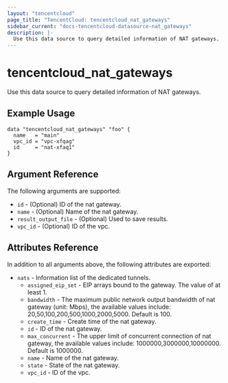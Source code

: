 ```yaml
---
layout: "tencentcloud"
page_title: "TencentCloud: tencentcloud_nat_gateways"
sidebar_current: "docs-tencentcloud-datasource-nat_gateways"
description: |-
  Use this data source to query detailed information of NAT gateways.
---
```


# tencentcloud_nat_gateways

Use this data source to query detailed information of NAT gateways.

## Example Usage

```hcl
data "tencentcloud_nat_gateways" "foo" {
  name   = "main"
  vpc_id = "vpc-xfqag"
  id     = "nat-xfaq1"
}
```

## Argument Reference

The following arguments are supported:

* `id` - (Optional) ID of the nat gateway.
* `name` - (Optional) Name of the nat gateway.
* `result_output_file` - (Optional) Used to save results.
* `vpc_id` - (Optional) ID of the vpc.

## Attributes Reference

In addition to all arguments above, the following attributes are exported:

* `nats` - Information list of the dedicated tunnels.
  * `assigned_eip_set` - EIP arrays bound to the gateway. The value of at least 1.
  * `bandwidth` - The maximum public network output bandwidth of nat gateway (unit: Mbps), the available values include: 20,50,100,200,500,1000,2000,5000. Default is 100.
  * `create_time` - Create time of the nat gateway.
  * `id` - ID of the nat gateway.
  * `max_concurrent` - The upper limit of concurrent connection of nat gateway, the available values include: 1000000,3000000,10000000. Default is 1000000.
  * `name` - Name of the nat gateway.
  * `state` - State of the nat gateway.
  * `vpc_id` - ID of the vpc.



